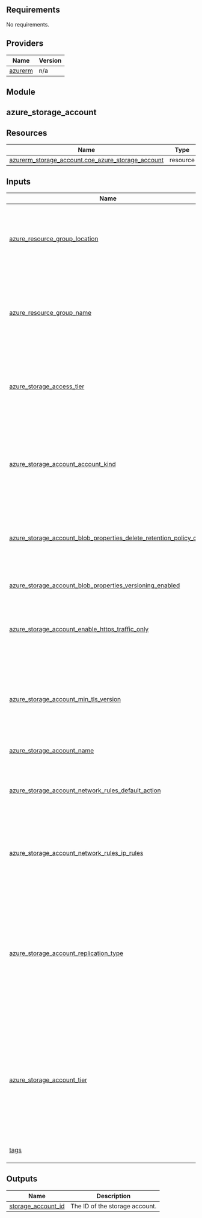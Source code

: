 ## Requirements

No requirements.

## Providers

| Name | Version |
|------|---------|
| <a name="provider_azurerm"></a> [azurerm](#provider\_azurerm) | n/a |

## Module

<h2>azure_storage_account</h2>

## Resources

| Name | Type |
|------|------|
| [azurerm_storage_account.coe_azure_storage_account](https://registry.terraform.io/providers/hashicorp/azurerm/latest/docs/resources/storage_account) | resource |

## Inputs

| Name | Description | Type | Default | Required |
|------|-------------|------|---------|:--------:|
| <a name="input_azure_resource_group_location"></a> [azure\_resource\_group\_location](#input\_azure\_resource\_group\_location) | (Required) Specifies the supported Azure location where the resource exists. Changing this forces a new resource to be created. | `string` | n/a | yes |
| <a name="input_azure_resource_group_name"></a> [azure\_resource\_group\_name](#input\_azure\_resource\_group\_name) | (Required) The name of the resource group in which to create the storage account. Changing this forces a new resource to be created. | `string` | n/a | yes |
| <a name="input_azure_storage_access_tier"></a> [azure\_storage\_access\_tier](#input\_azure\_storage\_access\_tier) | (Optional) Defines the access tier for BlobStorage, FileStorage and StorageV2 accounts. Valid options are Hot and Cool, defaults to Hot. | `string` | n/a | no |
| <a name="input_azure_storage_account_account_kind"></a> [azure\_storage\_account\_account\_kind](#input\_azure\_storage\_account\_account\_kind) | (Optional) Defines the Kind of account. Valid options are BlobStorage, BlockBlobStorage, FileStorage, Storage and StorageV2. Defaults to StorageV2. | `string` | n/a | no |
| <a name="input_azure_storage_account_blob_properties_delete_retention_policy_days"></a> [azure\_storage\_account\_blob\_properties\_delete\_retention\_policy\_days](#input\_azure\_storage\_account\_blob\_properties\_delete\_retention\_policy\_days) | (Optional) Specifies the number of days that the blob should be retained, between 1 and 365 days. Defaults to 7. | `number` | n/a | no |
| <a name="input_azure_storage_account_blob_properties_versioning_enabled"></a> [azure\_storage\_account\_blob\_properties\_versioning\_enabled](#input\_azure\_storage\_account\_blob\_properties\_versioning\_enabled) | (Optional) Is versioning enabled? Default to false. | `bool` | n/a | no |
| <a name="input_azure_storage_account_enable_https_traffic_only"></a> [azure\_storage\_account\_enable\_https\_traffic\_only](#input\_azure\_storage\_account\_enable\_https\_traffic\_only) | (Optional) Boolean flag which forces HTTPS if enabled, see here for more information. Defaults to true. | `bool` | n/a | no |
| <a name="input_azure_storage_account_min_tls_version"></a> [azure\_storage\_account\_min\_tls\_version](#input\_azure\_storage\_account\_min\_tls\_version) | (Optional) The minimum supported TLS version for the storage account. Possible values are TLS1\_0, TLS1\_1, and TLS1\_2. Defaults to TLS1\_2 for new storage accounts. | `string` | n/a | no |
| <a name="input_azure_storage_account_name"></a> [azure\_storage\_account\_name](#input\_azure\_storage\_account\_name) | Name of the bucket | `string` | n/a | yes |
| <a name="input_azure_storage_account_network_rules_default_action"></a> [azure\_storage\_account\_network\_rules\_default\_action](#input\_azure\_storage\_account\_network\_rules\_default\_action) | (Required) Specifies the default action of allow or deny when no other rules match. Valid options are Deny or Allow. | `string` | n/a | yes |
| <a name="input_azure_storage_account_network_rules_ip_rules"></a> [azure\_storage\_account\_network\_rules\_ip\_rules](#input\_azure\_storage\_account\_network\_rules\_ip\_rules) | (Required) Specifies the default action of allow or deny when no other rules match. Valid options are Deny or Allow. | `list(string)` | n/a | yes |
| <a name="input_azure_storage_account_replication_type"></a> [azure\_storage\_account\_replication\_type](#input\_azure\_storage\_account\_replication\_type) | (Required) Defines the type of replication to use for this storage account. Valid options are LRS, GRS, RAGRS, ZRS, GZRS and RAGZRS. Changing this forces a new resource to be created when types LRS, GRS and RAGRS are changed to ZRS, GZRS or RAGZRS and vice versa. | `string` | n/a | yes |
| <a name="input_azure_storage_account_tier"></a> [azure\_storage\_account\_tier](#input\_azure\_storage\_account\_tier) | (Required) Defines the Tier to use for this storage account. Valid options are Standard and Premium. For BlockBlobStorage and FileStorage accounts only Premium is valid. Changing this forces a new resource to be created. | `string` | n/a | yes |
| <a name="input_tags"></a> [tags](#input\_tags) | Tags to assign to the storage account. | `map(string)` | `{}` | no |

## Outputs

| Name | Description |
|------|-------------|
| <a name="output_storage_account_id"></a> [storage\_account\_id](#output\_storage\_account\_id) | The ID of the storage account. |
